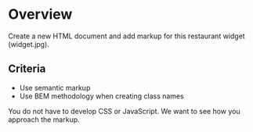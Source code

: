 # Overview

Create a new HTML document and add markup for this restaurant widget (widget.jpg).

## Criteria

* Use semantic markup
* Use BEM methodology when creating class names

You do not have to develop CSS or JavaScript. We want to see how you
approach the markup.
